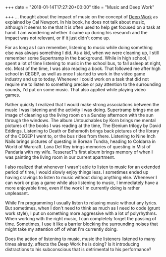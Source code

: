 +++
date = "2018-01-14T17:27:20+00:00"
title = "Music and Deep Work"

+++
... thought about the impact of music on the concept of [Deep Work](https://www.amazon.com/gp/product/1455586692/ref=as_li_tl?ie=UTF8&camp=1789&creative=9325&creativeASIN=1455586692&linkCode=as2&tag=grochat-20&linkId=656f46ccb19aebc7272ca0e4e2c18441) as explained by Cal Newport. In his book, he does not talk about music, although it seems to me that it is often used to help get focused on a task at hand. I am wondering whether it came up during his research and the impact was not relevant, or if it just didn't come up.

For as long as I can remember, listening to music while doing something else was always something I did. As a kid, when we were cleaning up, I still remember some Supertramp in the background. While in high school, I spent a lot of time listening to music in the school bus, to fall asleep at night, etc. Most of the time, I was also reading a book. That followed me after high school in CEGEP, as well as once I started to work in the video game industry and up to today. Whenever I could work on a task that did not require me to listen to something precise or pay attention to the surrounding sounds, I'd put on some music. That also applied while playing video games.

Rather quickly I realized that I would make strong associations between the music I was listening and the activity I was doing. Supertramp brings me an image of cleaning up the living room on a Sunday afternoon with the sun through the windows. The album Untouchables by Korn brings me mental pictures of the books I was reading at the time, The Elenium trilogy by David Eddings. Listening to Death or Behemoth brings back pictures of the library of the CEGEP I went to, or the bus rides from there. Listening to Nine Inch Nails brings pictures of questing in Borean Tundra, heading to Coldarra in World of Warcraft. Lana Del Rey brings memories of questing in Mist of Pandaria with my wife. TesseracT's first album brings memory of when I was painting the living room in our current apartment.

I also realized that whenever I wasn't able to listen to music for an extended period of time, I would slowly enjoy things less. I sometimes ended up having cravings to listen to music without doing anything else. Whenever I can work or play a game while also listening to music, I immediately have a more enjoyable time, even if the work I'm currently doing is rather unpleasant.

While I'm programming I usually listen to relaxing music without any lyrics. But sometimes, when I don't need to think as much as I need to code (grunt work style), I put on something more aggressive with a lot of polyrhythms. When working with the right music, I can completely forget the passing of time. Sometimes, I use it like a barrier blocking the surrounding noises that might take my attention off of what I'm currently doing.

Does the action of listening to music, music the listeners listened to many times already, affects the Deep Work he is doing? Is it introducing distractions to his subconscious that is detrimental to his performance?
